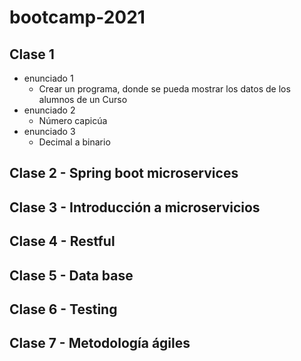 # bootcamp-2021

## Clase 1
- enunciado 1
    - Crear un programa, donde se pueda mostrar los datos de los alumnos de un Curso
- enunciado 2
    - Número capicúa
- enunciado 3
    - Decimal a binario
    
## Clase 2 - **Spring boot microservices**

## Clase 3 - **Introducción a microservicios**

## Clase 4 - **Restful**

## Clase 5 - **Data base**

## Clase 6 - **Testing**

## Clase 7 - **Metodología ágiles**
